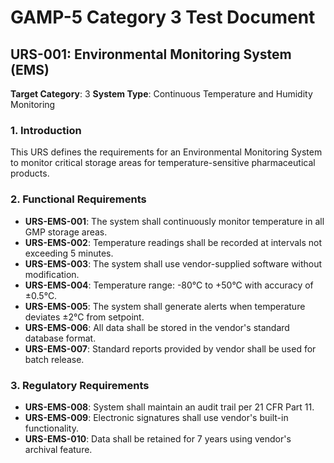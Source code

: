 # GAMP-5 Category 3 Test Document

## URS-001: Environmental Monitoring System (EMS)
**Target Category**: 3
**System Type**: Continuous Temperature and Humidity Monitoring

### 1. Introduction
This URS defines the requirements for an Environmental Monitoring System to monitor critical storage areas for temperature-sensitive pharmaceutical products.

### 2. Functional Requirements
- **URS-EMS-001**: The system shall continuously monitor temperature in all GMP storage areas.
- **URS-EMS-002**: Temperature readings shall be recorded at intervals not exceeding 5 minutes.
- **URS-EMS-003**: The system shall use vendor-supplied software without modification.
- **URS-EMS-004**: Temperature range: -80°C to +50°C with accuracy of ±0.5°C.
- **URS-EMS-005**: The system shall generate alerts when temperature deviates ±2°C from setpoint.
- **URS-EMS-006**: All data shall be stored in the vendor's standard database format.
- **URS-EMS-007**: Standard reports provided by vendor shall be used for batch release.

### 3. Regulatory Requirements
- **URS-EMS-008**: System shall maintain an audit trail per 21 CFR Part 11.
- **URS-EMS-009**: Electronic signatures shall use vendor's built-in functionality.
- **URS-EMS-010**: Data shall be retained for 7 years using vendor's archival feature.